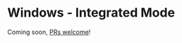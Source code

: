 # Windows - Integrated Mode

Coming soon, [PRs welcome](https://github.com/lightninglabs/docs.lightning.engineering/pulls)!

